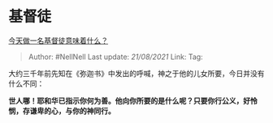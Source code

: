 # 基督徒
[今天做一名基督徒意味着什么？](https://www.zhihu.com/question/24268833/answer/382874590)

> Author: #NellNell 
> Last update: *21/08/2021* 
> Link:
> Tag: 

大约三千年前先知在《弥迦书》中发出的呼喊，神之于他的儿女所要，今日并没有什么不同：

**世人哪！耶和华已指示你何为善。他向你所要的是什么呢？只要你行公义，好怜悯，存谦卑的心，与你的神同行。**